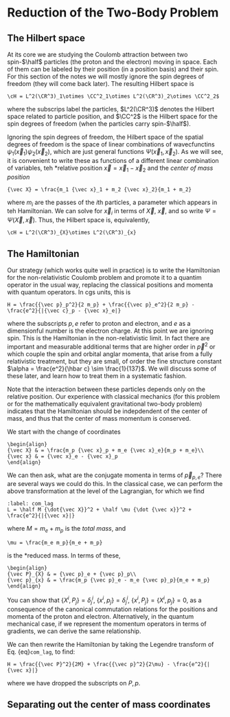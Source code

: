 # Reduction of the Two-Body Problem

## The Hilbert space

At its core we are studying the Coulomb attraction between two spin-$\half$ particles (the proton and the electron) moving in space. Each of them can be labeled by their position (in a position basis) and their spin. For this section of the notes we will mostly ignore the spin degrees of freedom (they will come back later). The resulting Hilbert space is
```{math}
\cH = L^2(\CR^3)_1\otimes \CC^2_1\otimes L^2(\CR^3)_2\otimes \CC^2_2$
```
where the subscrips label the particles, $L^2(\CR^3)$ denotes the Hilbert space related to particle position, and $\CC^2$ is the Hilbert space for the spin degrees of freedom (when the particles carry spin-$\half$). 

Ignoring the spin degrees of freedom, the Hilbert space of the spatial degrees of freedom is the space of linear combinations of wavecfunctins $\psi_1({\vec x}_1)\psi_2({\vec x}_2)$, which are just general functions $\Psi({\vec x}_1,{\vec x}_2)$. As we will see, it is convenient to write these as functions of a different linear combination of variables, teh *relative position ${\vec x} = {\vec x}_1 - {\vec x}_2$ and the *center of mass position*
```{math}
{\vec X} = \frac{m_1 {\vec x}_1 + m_2 {\vec x}_2}{m_1 + m_2}
```
where $m_i$ are the passes of the $i$th particles, a parameter which appears in teh Hamiltonian. We can solve for ${\vec x}_i$ in terms of ${\vec X}$, ${\vec x}$, and so write $\Psi = \Psi({\vec X}, {\vec x})$. Thus, the Hilbert space is, equivalently, 
```{math}
\cH = L^2(\CR^3)_{X}\otimes L^2(\CR^3)_{x}
```

## The Hamiltonian

Our strategy (which works quite well in practice) is to write the Hamiltonian for the non-relativistic Coulomb problem and promote it to a quantim operator in the usual way, replacing the classical positions and momenta with quantum operators. In cgs units, this is
```{math}
H = \frac{{\vec p}_p^2}{2 m_p} + \frac{{\vec p}_e^2}{2 m_p} - \frac{e^2}{|{\vec c}_p - {\vec x}_e|}
```
where the subscripts $p,e$ refer to proton and electron, and $e$ as a dimensionful number is the electron charge. At this point we are ignoring spin. This is the Hamiltonian in the non-relativistic limit. In fact there are important and measurable additional terms that are higher order in ${\vec p}^2$ or which couple the spin and orbital anglar momenta, that arise from a fully relativistic treatment, but they are small, of order the fine structure constant $\alpha = \frac{e^2}{\hbar c} \sim \frac{1}{137}$. We will discuss some of these later, and learn how to treat them in a systematic fashion.

Note that the interaction between these particles depends only on the relative position. Our experience with classical mechanics (for this problem or for the mathematically equivalent gravitational two-body problem) indicates that the Hamiltonian should be indepdendent of the center of mass, and thus that the center of mass momentum is conserved. 

We start with the change of coordinates
```{math}
\begin{align}
{\vec X} & = \frac{m_p {\vec x}_p + m_e {\vec x}_e}{m_p + m_e}\\
{\vec x} & = {\vec x}_e - {\vec x}_p
\end{align}
```
We can then ask, what are the conjugate momenta in terms of ${\vec p}_{p,e}$? There are several ways we could do this. In the classical case, we can perform the above transformation at the level of the Lagrangian, for which we find
```{math}
:label: com_lag
L = \half M {\dot{\vec X}}^2 + \half \mu {\dot {\vec x}}^2 + \frac{e^2}{|{\vec x}|}
```
where $M = m_e + m_p$ is the *total mass*, and
```{math}
\mu = \frac{m_e m_p}{m_e + m_p}
```
is the *reduced mass. In terms of these, 
```{math}
\begin{align}
{\vec P}_{X} & = {\vec p}_e + {\vec p}_p\\
{\vec p}_{x} & = \frac{m_p {\vec p}_e - m_e {\vec p}_p}{m_e + m_p}
\end{align}
```
You can show that $\{X^i, P_j\} = \delta^i_j$, $\{x^i,p_j\} = \delta^i_j$, $\{x^i,P_j\} = \{X^i,p_j\} = 0$, as a consequence of the canonical commutation relations for the positions and momenta of the proton and electron. Alternatively, in the quantum mechanical case, if we represent the momentum operators in terms of gradients, we can derive the same relationship.

We can then rewrite the Hamiltonian by taking the Legendre transform of Eq. {eq}`com_lag`, to find:
```{math}
H = \frac{{\vec P}^2}{2M} + \frac{{\vec p}^2}{2\mu} - \frac{e^2}{|{\vec x}|}
```
where we have dropped the subscripts on $P,p$.

## Separating out the center of mass coordinates




